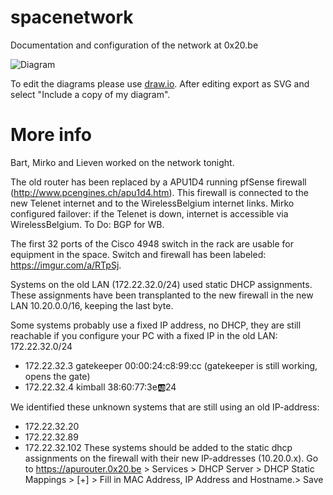 # spacenetwork
Documentation and configuration of the network at 0x20.be

![Diagram](https://cdn.rawgit.com/0x20/spacenetwork/master/spacenetwork.svg)

To edit the diagrams please use [draw.io](https://www.draw.io/?url=https%3A%2F%2Fraw.githubusercontent.com%2F0x20%2Fspacenetwork%2Fmaster%2Fspacenetwork.svg). After editing export as SVG and select "Include a copy of my diagram".

# More info

Bart, Mirko and Lieven worked on the network tonight.

The old router has been replaced by a APU1D4 running pfSense firewall (http://www.pcengines.ch/apu1d4.htm). This firewall is connected to the new Telenet internet and to the WirelessBelgium internet links. Mirko configured failover: if the Telenet is down, internet is accessible via WirelessBelgium. To Do: BGP for WB.

The first 32 ports of the Cisco 4948 switch in the rack are usable for equipment in the space. Switch and firewall has been labeled: https://imgur.com/a/RTpSj.

Systems on the old LAN (172.22.32.0/24) used static DHCP assignments. These assignments have been transplanted to the new firewall in the new LAN 10.20.0.0/16, keeping the last byte. 

Some systems probably use a fixed IP address, no DHCP, they are still reachable if you configure your PC with a fixed IP in the old LAN: 172.22.32.0/24
 * 172.22.32.3    gatekeeper 00:00:24:c8:99:cc (gatekeeper is still working, opens the gate)
 * 172.22.32.4    kimball    38:60:77:3e:ab:24

We identified these unknown systems that are still using an old IP-address:
 * 172.22.32.20
 * 172.22.32.89
 * 172.22.32.102
These systems should be added to the static dhcp assignments on the firewall with their new IP-addresses (10.20.0.x). Go to https://apurouter.0x20.be > Services > DHCP Server > DHCP Static Mappings > [+] > Fill in MAC Address, IP Address and Hostname.> Save
